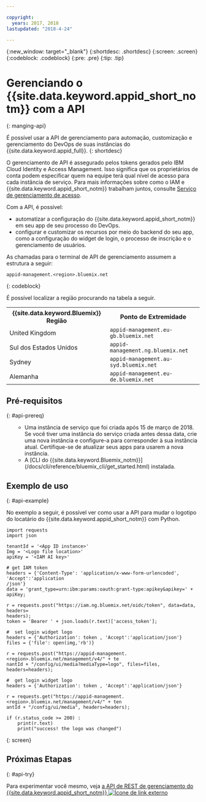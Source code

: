 ```yaml
---

copyright:
  years: 2017, 2018
lastupdated: "2018-4-24"

---
```


{:new_window: target="_blank"}
{:shortdesc: .shortdesc}
{:screen: .screen}
{:codeblock: .codeblock}
{:pre: .pre}
{:tip: .tip}

# Gerenciando o {{site.data.keyword.appid_short_notm}} com a API
{: manging-api}

É possível usar a API de gerenciamento para automação, customização e gerenciamento do DevOps de suas instâncias do {{site.data.keyword.appid_full}}.
{: shortdesc}

O gerenciamento de API é assegurado pelos tokens gerados pelo IBM Cloud Identity e Access Management. Isso significa que os proprietários de conta podem especificar quem na equipe terá qual nível de acesso para cada instância de serviço. Para mais informações sobre como o IAM e {{site.data.keyword.appid_short_notm}} trabalham juntos, consulte [Serviço de gerenciamento de acesso](/docs/services/appid/iam.html).

Com a API, é possível:
* automatizar a configuração do {{site.data.keyword.appid_short_notm}} em seu app de seu processo do DevOps.
* configurar e customizar os recursos por meio do backend do seu app, como a configuração do widget de login, o processo de inscrição e o gerenciamento de usuários.


As chamadas para o terminal de API de gerenciamento assumem a estrutura a seguir:

```
appid-management.<region>.bluemix.net
```
{: codeblock}

É possível localizar a região procurando na tabela a seguir.

<table>
  <tr>
    <th>{{site.data.keyword.Bluemix}} Região</th>
    <th>Ponto de Extremidade</th>
  </tr>
  <tr>
    <td>United Kingdom</td>
    <td><code>appid-management.eu-gb.bluemix.net</code></td>
  </tr>
  <tr>
    <td>Sul dos Estados Unidos</td>
    <td><code>appid-management.ng.bluemix.net</code></td>
  </tr>
  <tr>
    <td>Sydney</td>
    <td><code>appid-management.au-syd.bluemix.net</code></td>
  </tr>
  <tr>
    <td>Alemanha</td>
    <td><code>appid-management.eu-de.bluemix.net</code></td>
  </tr>
</table>



## Pré-requisitos
{: #api-prereq}

<ul><ul><li>Uma instância de serviço que foi criada após 15 de março de 2018. Se você tiver uma instância do serviço criada antes dessa data, crie uma nova instância e configure-a para corresponder à sua instância atual. Certifique-se de atualizar seus apps para usarem a nova instância.</li>
<li>A [CLI do {{site.data.keyword.Bluemix_notm}}](/docs/cli/reference/bluemix_cli/get_started.html) instalada.</li></ul></ul>

## Exemplo de uso
{: #api-example}

No exemplo a seguir, é possível ver como usar a API para mudar o logotipo do locatário do {{site.data.keyword.appid_short_notm}} com Python.

```
import requests
import json

tenantId = '<App ID instance>'
Img = '<Logo file location>'
apiKey = '<IAM AI key>'

# get IAM token
headers = {'Content-Type': 'application/x-www-form-urlencoded', 'Accept':'application
/json'}
data = 'grant_type=urn:ibm:params:oauth:grant-type:apikey&apikey=' + apiKey;

r = requests.post("https://iam.ng.bluemix.net/oidc/token", data=data, headers=
headers);
token = 'Bearer ' + json.loads(r.text)['access_token'];

#  set login widget logo
headers = {'Authorization': token , 'Accept':'application/json'}
files = {'file': open(img,'rb')}

r = requests.post("https://appid-management.<region>.bluemix.net/management/v4/" + te
nantId + "/config/ui/media?mediaType=logo", files=files, headers=headers);

#  get login widget logo
headers = {'Authorization': token , 'Accept':'application/json'}

r = requests.get("https://appid-management.<region>.bluemix.net/management/v4/" + ten
antId + "/config/ui/media", headers=headers);

if (r.status_code >= 200) :
    print(r.text)
    print("success! the logo was changed")
```
{: screen}


## Próximas Etapas
{: #api-try}

Para experimentar você mesmo, veja <a href="https://appid-management.ng.bluemix.net/swagger-ui/
" target="_blank">a API de REST de gerenciamento do {{site.data.keyword.appid_short_notm}} <img src="../../icons/launch-glyph.svg" alt="Ícone de link externo"></a>
